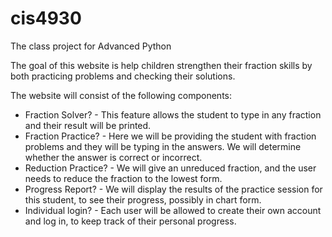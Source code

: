 # cis4930
The class project for Advanced Python

The goal of this website is help children strengthen their fraction skills by both practicing problems and checking their solutions. 

The website will consist of the following components:
* Fraction Solver? - This feature allows the student to type in any fraction and their result will be printed.
* Fraction Practice? - Here we will be providing the student with fraction problems and they will be typing in the answers. We will determine whether the answer is correct or incorrect. 
* Reduction Practice? - We will give an unreduced fraction, and the user needs to reduce the fraction to the lowest form. 
* Progress Report? - We will display the results of the practice session for this student, to see their progress, possibly in chart form.
* Individual login? - Each user will be allowed to create their own account and log in, to keep track of their personal progress.
